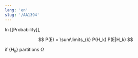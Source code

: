 ```yaml
---
lang: 'en'
slug: '/AA1394'
---
```


In [[Probability]],

$$
P(E) = \sum\limits_{k} P(H_k) P(E|H_k)
$$

if $\{H_k\}$ partitions $\Omega$
